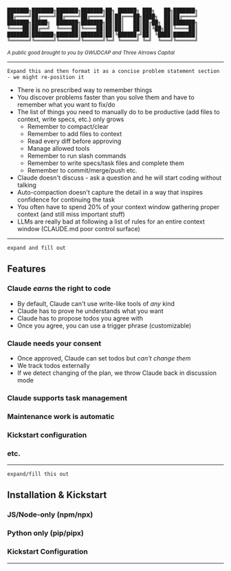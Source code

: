 ```
███████╗███████╗███████╗███████╗██╗ ██████╗ ███╗   ██╗███████╗
██╔════╝██╔════╝██╔════╝██╔════╝██║██╔═══██╗████╗  ██║██╔════╝
███████╗█████╗  ███████╗███████╗██║██║   ██║██╔██╗ ██║███████╗
╚════██║██╔══╝  ╚════██║╚════██║██║██║   ██║██║╚██╗██║╚════██║
███████║███████╗███████║███████║██║╚██████╔╝██║ ╚████║███████║
╚══════╝╚══════╝╚══════╝╚══════╝╚═╝ ╚═════╝ ╚═╝  ╚═══╝╚══════╝
```

<sub>_A public good brought to you by GWUDCAP and Three AIrrows Capital_</sub>

---
`Expand this and then format it as a concise problem statement section - we might re-position it`

- There is no prescribed way to remember things
- You discover problems faster than you solve them and have to remember what you want to fix/do
- The list of things you need to manually do to be productive (add files to context, write specs, etc.) only grows
  - Remember to compact/clear
  - Remember to add files to context
  - Read every diff before approving
  - Manage allowed tools
  - Remember to run slash commands
  - Remember to write specs/task files and complete them
  - Remember to commit/merge/push etc.
- Claude doesn't discuss - ask a question and he will start coding without talking
- Auto-compaction doesn't capture the detail in a way that inspires confidence for continuing the task
- You often have to spend 20% of your context window gathering proper context (and still miss important stuff)
- LLMs are really bad at following a list of rules for an entire context window (CLAUDE.md poor control surface)

---
`expand and fill out`
## Features

### Claude *earns* the right to code
- By default, Claude can't use write-like tools of *any* kind
- Claude has to prove he understands what you want
- Claude has to propose todos you agree with
- Once you agree, you can use a trigger phrase (customizable)

### Claude needs your consent
- Once approved, Claude can set todos but *can't change them*
- We track todos externally
- If we detect changing of the plan, we throw Claude back in discussion mode

### Claude supports task management

### Maintenance work is automatic

### Kickstart configuration

### etc.

---
`expand/fill this out`
## Installation & Kickstart

### JS/Node-only (npm/npx)

### Python only (pip/pipx)

### Kickstart Configuration

---

